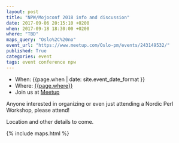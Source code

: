 ```yaml
---
layout: post
title: "NPW/Mojoconf 2018 info and discussion"
date: 2017-09-06 20:15:10 +0200
when: 2017-09-18 18:30:00 +0200
where: "TBD"
maps_query: "Oslo%2C%20no"
event_url: "https://www.meetup.com/Oslo-pm/events/243149532/"
published: True
categories: event
tags: event conference npw
---
```


* When: {{page.when | date: site.event_date_format }}
* Where: [{{page.where}}]({{site.maps_url}}{{page.maps_query}})
* Join us at [Meetup]({{page.event_url}})

Anyone interested in organizing or even just attending a Nordic Perl Workshop, please attend!

Location and other details to come.

{% include maps.html %}
